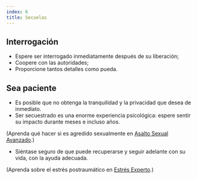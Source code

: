 ```yaml
---
index: 6
title: Secuelas
---
```

## Interrogación

*   Espere ser interrogado inmediatamente después de su liberación;
*   Coopere con las autoridades;
*   Proporcione tantos detalles como pueda.

## Sea paciente

*   Es posible que no obtenga la tranquilidad y la privacidad que desea de inmediato.
*   Ser secuestrado es una enorme experiencia psicológica: espere sentir su impacto durante meses e incluso años.

(Aprenda qué hacer si es agredido sexualmente en [Asalto Sexual Avanzado](umbrella://incident-response/sexual-assault/advanced).)

*   Siéntase seguro de que puede recuperarse y seguir adelante con su vida, con la ayuda adecuada.

(Aprenda sobre el estrés postraumático en [Estrés Experto](umbrella://stress/stress/expert).)